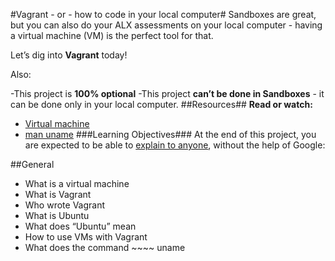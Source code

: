 #Vagrant - or - how to code in your local computer#
Sandboxes are great, but you can also do your ALX assessments on your local computer - having a virtual machine (VM) is the perfect tool for that.

Let’s dig into **Vagrant** today!

Also:

-This project is **100% optional**
-This project **can’t be done in Sandboxes** - it can be done only in your local computer.
##Resources##
**Read or watch:**

- [Virtual machine](https://intranet.alxswe.com/rltoken/eoV8V_5fgzW_UhJ3PtVyWw)
- [man uname](https://intranet.alxswe.com/rltoken/Z4MowYniH5YJoZo4jZgIBw)
###Learning Objectives###
At the end of this project, you are expected to be able to [explain to anyone](https://intranet.alxswe.com/rltoken/g5OVhHRsT0jjsvUI1Y8jgw), without the help of Google:

##General
- What is a virtual machine
- What is Vagrant
- Who wrote Vagrant
- What is Ubuntu
- What does “Ubuntu” mean
- How to use VMs with Vagrant
- What does the command ~~~~
uname 
~~~ do 
